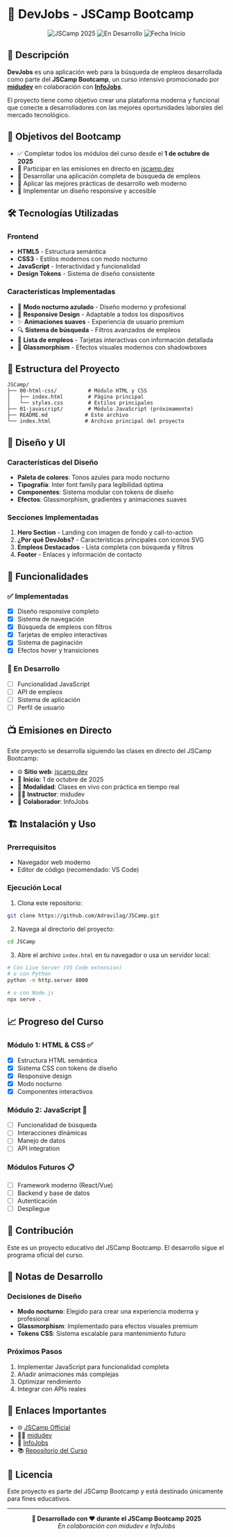 # 🚀 DevJobs - JSCamp Bootcamp

<div align="center">
  <img src="https://img.shields.io/badge/JSCamp-2025-blue?style=for-the-badge&logo=javascript" alt="JSCamp 2025">
  <img src="https://img.shields.io/badge/Status-En%20Desarrollo-green?style=for-the-badge" alt="En Desarrollo">
  <img src="https://img.shields.io/badge/Fecha%20Inicio-1%20Oct%202025-orange?style=for-the-badge" alt="Fecha Inicio">
</div>

## 📖 Descripción

**DevJobs** es una aplicación web para la búsqueda de empleos desarrollada como parte del **JSCamp Bootcamp**, un curso intensivo promocionado por [**midudev**](https://midu.dev) en colaboración con [**InfoJobs**](https://www.infojobs.net/).

El proyecto tiene como objetivo crear una plataforma moderna y funcional que conecte a desarrolladores con las mejores oportunidades laborales del mercado tecnológico.

## 🎯 Objetivos del Bootcamp

- ✅ Completar todos los módulos del curso desde el **1 de octubre de 2025**
- 🔴 Participar en las emisiones en directo en [jscamp.dev](https://www.jscamp.dev/)
- 💼 Desarrollar una aplicación completa de búsqueda de empleos
- 🚀 Aplicar las mejores prácticas de desarrollo web moderno
- 🎨 Implementar un diseño responsive y accesible

## 🛠️ Tecnologías Utilizadas

### Frontend
- **HTML5** - Estructura semántica
- **CSS3** - Estilos modernos con modo nocturno
- **JavaScript** - Interactividad y funcionalidad
- **Design Tokens** - Sistema de diseño consistente

### Características Implementadas
- 🌙 **Modo nocturno azulado** - Diseño moderno y profesional
- 📱 **Responsive Design** - Adaptable a todos los dispositivos
- ✨ **Animaciones suaves** - Experiencia de usuario premium
- 🔍 **Sistema de búsqueda** - Filtros avanzados de empleos
- 💼 **Lista de empleos** - Tarjetas interactivas con información detallada
- 🎨 **Glassmorphism** - Efectos visuales modernos con shadowboxes

## 📁 Estructura del Proyecto

```
JSCamp/
├── 00-html-css/          # Módulo HTML y CSS
│   ├── index.html        # Página principal
│   └── styles.css        # Estilos principales
├── 01-javascript/        # Módulo JavaScript (próximamente)
├── README.md            # Este archivo
└── index.html           # Archivo principal del proyecto
```

## 🎨 Diseño y UI

### Características del Diseño
- **Paleta de colores**: Tonos azules para modo nocturno
- **Tipografía**: Inter font family para legibilidad óptima
- **Componentes**: Sistema modular con tokens de diseño
- **Efectos**: Glassmorphism, gradientes y animaciones suaves

### Secciones Implementadas
1. **Hero Section** - Landing con imagen de fondo y call-to-action
2. **¿Por qué DevJobs?** - Características principales con iconos SVG
3. **Empleos Destacados** - Lista completa con búsqueda y filtros
4. **Footer** - Enlaces y información de contacto

## 🚀 Funcionalidades

### ✅ Implementadas
- [x] Diseño responsive completo
- [x] Sistema de navegación
- [x] Búsqueda de empleos con filtros
- [x] Tarjetas de empleo interactivas
- [x] Sistema de paginación
- [x] Efectos hover y transiciones

### 🔄 En Desarrollo
- [ ] Funcionalidad JavaScript
- [ ] API de empleos
- [ ] Sistema de aplicación
- [ ] Perfil de usuario

## 📺 Emisiones en Directo

Este proyecto se desarrolla siguiendo las clases en directo del JSCamp Bootcamp:

- 🌐 **Sitio web**: [jscamp.dev](https://www.jscamp.dev/)
- 📅 **Inicio**: 1 de octubre de 2025
- 🎥 **Modalidad**: Clases en vivo con práctica en tiempo real
- 👨‍💻 **Instructor**: midudev
- 🤝 **Colaborador**: InfoJobs

## 🏗️ Instalación y Uso

### Prerrequisitos
- Navegador web moderno
- Editor de código (recomendado: VS Code)

### Ejecución Local
1. Clona este repositorio:
```bash
git clone https://github.com/Adravilag/JSCamp.git
```

2. Navega al directorio del proyecto:
```bash
cd JSCamp
```

3. Abre el archivo `index.html` en tu navegador o usa un servidor local:
```bash
# Con Live Server (VS Code extension)
# o con Python
python -m http.server 8000

# o con Node.js
npx serve .
```

## 📈 Progreso del Curso

### Módulo 1: HTML & CSS ✅
- [x] Estructura HTML semántica
- [x] Sistema CSS con tokens de diseño
- [x] Responsive design
- [x] Modo nocturno
- [x] Componentes interactivos

### Módulo 2: JavaScript 🔄
- [ ] Funcionalidad de búsqueda
- [ ] Interacciones dinámicas
- [ ] Manejo de datos
- [ ] API integration

### Módulos Futuros 📋
- [ ] Framework moderno (React/Vue)
- [ ] Backend y base de datos
- [ ] Autenticación
- [ ] Despliegue

## 🤝 Contribución

Este es un proyecto educativo del JSCamp Bootcamp. El desarrollo sigue el programa oficial del curso.

## 📝 Notas de Desarrollo

### Decisiones de Diseño
- **Modo nocturno**: Elegido para crear una experiencia moderna y profesional
- **Glassmorphism**: Implementado para efectos visuales premium
- **Tokens CSS**: Sistema escalable para mantenimiento futuro

### Próximos Pasos
1. Implementar JavaScript para funcionalidad completa
2. Añadir animaciones más complejas
3. Optimizar rendimiento
4. Integrar con APIs reales

## 🔗 Enlaces Importantes

- 🌐 [JSCamp Official](https://www.jscamp.dev/)
- 👨‍💻 [midudev](https://midu.dev)
- 💼 [InfoJobs](https://www.infojobs.net/)
- 📚 [Repositorio del Curso](https://github.com/Adravilag/JSCamp)

## 📄 Licencia

Este proyecto es parte del JSCamp Bootcamp y está destinado únicamente para fines educativos.

---

<div align="center">
  <strong>🚀 Desarrollado con ❤️ durante el JSCamp Bootcamp 2025</strong><br>
  <em>En colaboración con midudev e InfoJobs</em>
</div>